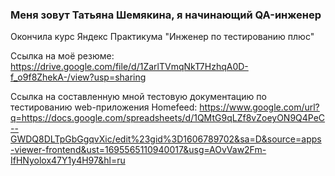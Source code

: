 ### Меня зовут Татьяна Шемякина, я начинающий QA-инженер

Окончила курс Яндекс Практикума "Инженер по тестированию плюс"

Ссылка на моё резюме: https://drive.google.com/file/d/1ZarlTVmqNkT7HzhqA0D-f_o9f8ZhekA-/view?usp=sharing

Ссылка на составленную мной тестовую документацию по тестированию web-приложения Homefeed: https://www.google.com/url?q=https://docs.google.com/spreadsheets/d/1QMtG9qLZf8vZoeyON9Q4PeC--GWDQ8DLTpGbGgqvXic/edit%23gid%3D1606789702&sa=D&source=apps-viewer-frontend&ust=1695565110940017&usg=AOvVaw2Fm-IfHNyolox47Y1y4H97&hl=ru

<!--
**shemyackina-tatjana/shemyackina-tatjana** is a ✨ _special_ ✨ repository because its `README.md` (this file) appears on your GitHub profile.

Here are some ideas to get you started:

- 🔭 I’m currently working on ...
- 🌱 I’m currently learning ...
- 👯 I’m looking to collaborate on ...
- 🤔 I’m looking for help with ...
- 💬 Ask me about ...
- 📫 How to reach me: ...
- 😄 Pronouns: ...
- ⚡ Fun fact: ...
-->
